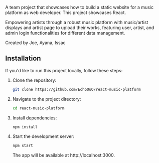 A team project that showcases how to build a static website for a music platform as web developer. This project showcases React.

Empowering artists through a robust music platform with music/artist displays and artist page to upload their works, featuring user, artist, and admin login functionalities for different data management.

Created by Joe, Ayana, Issac

## Installation

If you'd like to run this project locally, follow these steps:

1. Clone the repository:

   ```bash
   git clone https://github.com/EchoOuO/react-music-platform
   ```

2. Navigate to the project directory:

   ```bash
   cd react-music-platform
   ```

3. Install dependencies:

   ```bash
   npm install
   ```

4. Start the development server:

   ```bash
   npm start
   ```

   The app will be available at http://localhost:3000.
